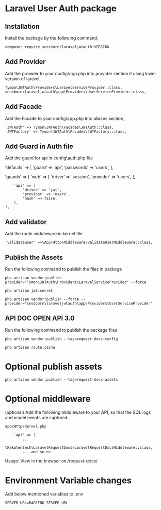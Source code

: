 # Laravel User Auth package

## Installation

Install the package by the following command,

    composer require snosborn/laraveljwtauth:VERSION

## Add Provider

Add the provider to your config/app.php into provider section if using lower version
of laravel,

    Tymon\JWTAuth\Providers\LaravelServiceProvider::class,
    snosborn\laraveljwtauth\app\Providers\UserServiceProvider::class,

## Add Facade

Add the Facade to your config/app.php into aliases section,

    'JWTAuth' => Tymon\JWTAuth\Facades\JWTAuth::class,
    'JWTFactory' => Tymon\JWTAuth\Facades\JWTFactory::class,

## Add Guard in Auth file

Add the guard for api in config\auth.php file

 'defaults' => [
        'guard' => 'api',
        'passwords' => 'users',
    ],

  'guards' => [
        'web' => [
            'driver' => 'session',
            'provider' => 'users',
        ],

        'api' => [
            'driver' => 'jwt',
            'provider' => 'users',
            'hash' => false,
        ],
    ],
## Add validator

Add the route middleware in kernel file 

    'validateuser' =>\App\Http\Middleware\ValidateUserMiddleware::class,

## Publish the Assets

Run the following command to publish the files in package 

    php artisan vendor:publish --provider="Tymon\JWTAuth\Providers\LaravelServiceProvider" --force

    php artisan jwt:secret

    php artisan vendor:publish --force --provider="snosborn\laraveljwtauth\app\Providers\UserServiceProvider"

## API DOC OPEN API 3.0

Run the following command to publish the package files

    php artisan vendor:publish --tag=request-docs-config

    php artisan route:cache

# Optional publish assets

    php artisan vendor:publish --tag=request-docs-assets

# Optional middleware

(optional) Add the following middleware to your API, so that the SQL logs and model events are captured.

    app/Http/Kernel.php

        'api' => [
            ...
            \Rakutentech\LaravelRequestDocs\LaravelRequestDocsMiddleware::class,
            ... and so on

Usage: 
    View in the browser on /request-docs/

# Environment Variable changes

Add below mentioned variables to .env 

    SERVER_URL=BACKEND_SERVER_URL

